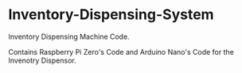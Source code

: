 # Inventory-Dispensing-System
Inventory Dispensing Machine Code.

Contains Raspberry Pi Zero's Code and Arduino Nano's Code for the Invenotry Dispensor.